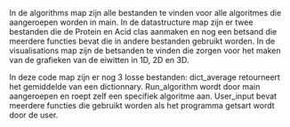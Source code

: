 In de algorithms map zijn alle bestanden te vinden voor alle algoritmes die aangeroepen worden in main.
In de datastructure map zijn er twee bestanden die de Protein en Acid clas aanmaken en nog een betsand die meerdere functies bevat die in andere bestanden gebruikt worden.
In de visualisations map zijn de betsanden te vinden die zorgen voor het maken van de grafieken van de eiwitten in 1D, 2D en 3D.

In deze code map zijn er nog 3 losse bestanden: dict_average retourneert het gemiddelde van een dictionnary.
Run_algorithm wordt door main aangeroepen en roept zelf een specifiek algoritme aan.
User_input bevat meerdere functies die gebruikt worden als het programma getsart wordt door de user.
